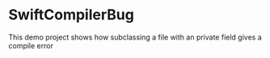 # SwiftCompilerBug


This demo project shows how subclassing a file with an private field gives a compile error
